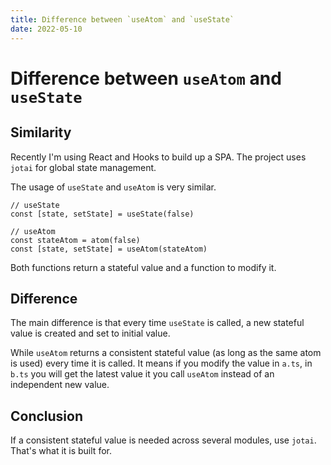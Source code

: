 ```yaml
---
title: Difference between `useAtom` and `useState`
date: 2022-05-10
---
```


# Difference between `useAtom` and `useState`

## Similarity

Recently I'm using React and Hooks to build up a SPA. The project uses `jotai` for global state management.

The usage of `useState` and `useAtom` is very similar.

```tsx
// useState
const [state, setState] = useState(false)
```

```tsx
// useAtom
const stateAtom = atom(false)
const [state, setState] = useAtom(stateAtom)
```

Both functions return a stateful value and a function to modify it.

## Difference

The main difference is that every time `useState` is called, a new stateful value is created and set to initial value.

While `useAtom` returns a consistent stateful value (as long as the same atom is used) every time it is called. It means if you modify the value in `a.ts`, in `b.ts` you will get the latest value it you call `useAtom` instead of an independent new value.

## Conclusion

If a consistent stateful value is needed across several modules, use `jotai`. That's what it is built for.

